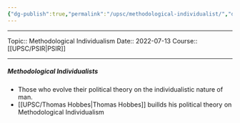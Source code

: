 ```yaml
---
{"dg-publish":true,"permalink":"/upsc/methodological-individualist/","dgHomeLink":true,"dgPassFrontmatter":false}
---
```


----
Topic:: Methodological Individualism
Date:: 2022-07-13
Course:: [[UPSC/PSIR|PSIR]] 

----
##### Methodological Individualists
- Those who evolve their political theory on the individualistic nature of man. 
- [[UPSC/Thomas Hobbes|Thomas Hobbes]] buillds his political theory on Methodological Individualism
